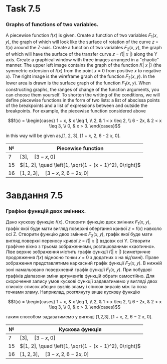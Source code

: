 # Task 7.5

### Graphs of functions of two variables.

A piecewise function 𝑓(𝑥) is given. Create a function of two variables
𝐹<sub>1</sub>(𝑥, 𝑦), the graph of which will look like the surface of
rotation of the curve 𝑧 = 𝑓(𝑥) around the Z-axis. Create a function of
two variables 𝐹<sub>2</sub>(𝑥, 𝑦), the graph of which will have the
surface of the transfer curve 𝑧 = 𝑓(| 𝑥 |) along the Y axis. Create
a graphical window with three images arranged in a "chaotic" manner.
The upper left image contains the graph of the function 𝑓(| 𝑥 |)
(the symmetric extension of 𝑓(𝑥) from the point 𝑥 = 0 from positive 𝑥
to negative 𝑥). The right image is the wireframe graph of the
function 𝐹<sub>2</sub>(𝑥, 𝑦). In the lower area is drawn is the surface graph
of the function 𝐹<sub>1</sub>(𝑥, 𝑦). When constructing graphs, the ranges of change of the function arguments, you can
choose them yourself.
To shorten the writing of the conditions, we will define piecewise functions in the form of two lists: a list of
abscissa points of the breakpoints and a list of expressions between and outside the breakpoints.
For example, the piecewise function considered above

$$f(x) = \begin{cases}
1 + x, & x \leq 1, \\
2, & 1 < x \leq 2, \\
6 - 2x, & 2 < x \leq 3, \\
0, & x > 3.
\end{cases}$$

in this way will be given as,[1, 2, 3], [1 + 𝑥, 2, 6 - 2 𝑥, 0].

| №  | Piecewise function                                      |
|----|---------------------------------------------------------|
| 7  | $[3],\quad [3 − x, 0]$                                  |
| 15 | $[1, 2], \quad \left[1, \sqrt{1 - (x - 1)^2}, 0\right]$ |
| 16 | $[1, 2, 3], \quad [3 − x, 2, 6 − 2x, 0]$                |

# Завдання 7.5

### Графіки функцій двох змінних.

Дано кускову функцію 𝑓(𝑥). Створити функцію двох змінних
𝐹<sub>1</sub>(𝑥, 𝑦), графік якої буде мати вигляд поверхні обертання кривої 𝑧 = 𝑓(𝑥)
навколо осі Z. Створити функцію двох змінних 𝐹<sub>2</sub>(𝑥, 𝑦), графік якої буде мати
вигляд поверхні переносу кривої 𝑧 = 𝑓(| 𝑥 |) вздовж осі Y. Створити графічне
вікно з трьома зображеннями, розташованими «хаотично». Ліве верхнє
зображення містить графік функції 𝑓(| 𝑥 |) (симетричне продовження 𝑓(𝑥)
відносно точки 𝑥 = 0 з додатних 𝑥 на від’ємні). Праве зображення
представлятиме каркасний графік функції 𝐹<sub>2</sub>(𝑥, 𝑦). В нижній зоні намальовано
поверхневий графік функції 𝐹<sub>1</sub>(𝑥, 𝑦). При побудові графіків діапазони зміни
аргументів функцій обрати самостійно.
Для скорочення запису умов кускові функції задаватимемо у вигляді двох
списків: список абсцис вузлів зламу і список виразів між та поза точками зламу.
Наприклад, розглянуту вище кускову функцію

$$f(x) = \begin{cases}
1 + x, & x \leq 1, \\
2, & 1 < x \leq 2, \\
6 - 2x, & 2 < x \leq 3, \\
0, & x > 3.
\end{cases}$$

таким способом задаватимемо у вигляді [1,2,3], [1 + 𝑥, 2, 6 − 2 𝑥, 0].

| №  | Кускова функція                                         |
|----|---------------------------------------------------------|
| 7  | $[3],\quad [3 − x, 0]$                                  |
| 15 | $[1, 2], \quad \left[1, \sqrt{1 - (x - 1)^2}, 0\right]$ |
| 16 | $[1, 2, 3], \quad [3 − x, 2, 6 − 2x, 0]$                |


